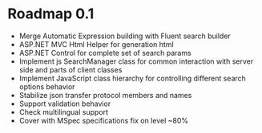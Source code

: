 # Roadmap 0.1 #

  * Merge Automatic Expression building with Fluent search builder
  * ASP.NET MVC Html Helper for generation html
  * ASP.NET Control for complete set of search params
  * Implement js SearchManager class for common interaction with server side and parts of client classes
  * Implement JavaScript class hierarchy for controlling different search options behavior
  * Stabilize json transfer protocol members and names
  * Support validation behavior
  * Check multilingual support
  * Cover with MSpec specifications fix on level ~80%
